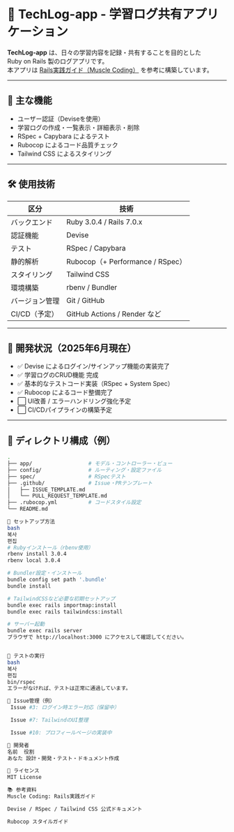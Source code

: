 # 📝 TechLog-app - 学習ログ共有アプリケーション

**TechLog-app** は、日々の学習内容を記録・共有することを目的とした  
Ruby on Rails 製のログアプリです。  
本アプリは [Rails実践ガイド（Muscle Coding）](https://musclecoding.com/rails-practical-guide/) を参考に構築しています。

---

## 🚀 主な機能

- ユーザー認証（Deviseを使用）
- 学習ログの作成・一覧表示・詳細表示・削除
- RSpec + Capybara によるテスト
- Rubocop によるコード品質チェック
- Tailwind CSS によるスタイリング

---

## 🛠 使用技術

| 区分 | 技術 |
|------|------|
| バックエンド | Ruby 3.0.4 / Rails 7.0.x |
| 認証機能 | Devise |
| テスト | RSpec / Capybara |
| 静的解析 | Rubocop（+ Performance / RSpec） |
| スタイリング | Tailwind CSS |
| 環境構築 | rbenv / Bundler |
| バージョン管理 | Git / GitHub |
| CI/CD（予定） | GitHub Actions / Render など |

---

## 📌 開発状況（2025年6月現在）

- ✅ Devise によるログイン/サインアップ機能の実装完了
- ✅ 学習ログのCRUD機能 完成
- ✅ 基本的なテストコード実装（RSpec + System Spec）
- ✅ Rubocop によるコード整備完了
- ⬜️ UI改善 / エラーハンドリング強化予定
- ⬜️ CI/CDパイプラインの構築予定

---

## 📁 ディレクトリ構成（例）

```bash
.
├── app/                  # モデル・コントローラー・ビュー
├── config/               # ルーティング・設定ファイル
├── spec/                 # RSpecテスト
├── .github/              # Issue・PRテンプレート
│   ├── ISSUE_TEMPLATE.md
│   └── PULL_REQUEST_TEMPLATE.md
├── .rubocop.yml          # コードスタイル設定
└── README.md

🚀 セットアップ方法
bash
복사
편집
# Rubyインストール（rbenv使用）
rbenv install 3.0.4
rbenv local 3.0.4

# Bundler設定・インストール
bundle config set path '.bundle'
bundle install

# TailwindCSSなど必要な初期セットアップ
bundle exec rails importmap:install
bundle exec rails tailwindcss:install

# サーバー起動
bundle exec rails server
ブラウザで http://localhost:3000 にアクセスして確認してください。


🧪 テストの実行
bash
복사
편집
bin/rspec
エラーがなければ、テストは正常に通過しています。

📌 Issue管理（例）
 Issue #3: ログイン時エラー対応（保留中）

 Issue #7: TailwindのUI整理

 Issue #10: プロフィールページの実装中

👤 開発者
名前	役割
あなた	設計・開発・テスト・ドキュメント作成

📄 ライセンス
MIT License

📚 参考資料
Muscle Coding: Rails実践ガイド

Devise / RSpec / Tailwind CSS 公式ドキュメント

Rubocop スタイルガイド

